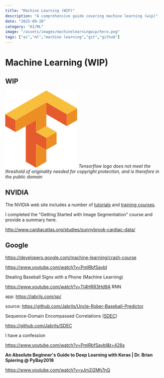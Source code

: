 ```yaml
---
title: "Machine Learning (WIP)"
description: "A comprehensive guide covering machine learning (wip)"
date: "2025-09-20"
category: "AI/ML"
image: "/assets/images/machinelearningwip/hero.png"
tags: ["ai","ml","machine learning","git","github"]
---
```


# Machine Learning (WIP)

## WIP

![](/assets/images/machinelearningwip/tensorflow-logo.svg)
*Tensorflow logo does not meet the threshold of originality needed for copyright protection, and is therefore in the public domain*


## NVIDIA

The NVIDIA web site includes a number of [tutorials](https://developer.nvidia.com/embedded/learn/tutorials) and [training courses](https://www.nvidia.com/en-us/training/). 

I completed the "Getting Started with Image Segmentation" course and provide a summary here.

http://www.cardiacatlas.org/studies/sunnybrook-cardiac-data/


## Google

https://developers.google.com/machine-learning/crash-course

https://www.youtube.com/watch?v=PmlRbfSavbI

Stealing Baseball Signs with a Phone (Machine Learning)

https://www.youtube.com/watch?v=TI4HRR3Hd9A RNN 

app: https://jabrils.com/sp/

source: https://github.com/Jabrils/Uncle-Rober-Baseball-Predictor

Sequence-Domain Encompassed Correlations ([SDEC](https://github.com/Jabrils/Uncle-Rober-Baseball-Predictor/tree/master/SDEC%20(Init)))

https://github.com/Jabrils/SDEC

I have a confession

https://www.youtube.com/watch?v=PmlRbfSavbI&t=426s

**An Absolute Beginner's Guide to Deep Learning with Keras | Dr. Brian Spiering @ PyBay2018**

https://www.youtube.com/watch?v=yJm2l2Mh7nQ
